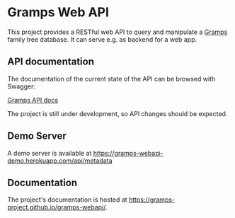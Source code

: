 # Gramps Web API

This project provides a RESTful web API to query and manipulate a [Gramps](https://gramps-project.org) family tree database. It can serve e.g. as backend for a web app.

## API documentation

The documentation of the current state of the API can be browsed with Swagger:

[Gramps API docs](https://generator.swagger.io/?url=https://raw.githubusercontent.com/gramps-project/web-api/master/gramps_webapi/data/apispec.yaml)

The project is still under development, so API changes should be expected.

## Demo Server

A demo server is available at https://gramps-webapi-demo.herokuapp.com/api/metadata

## Documentation

The project's documentation is hosted at https://gramps-project.github.io/gramps-webapi/.
